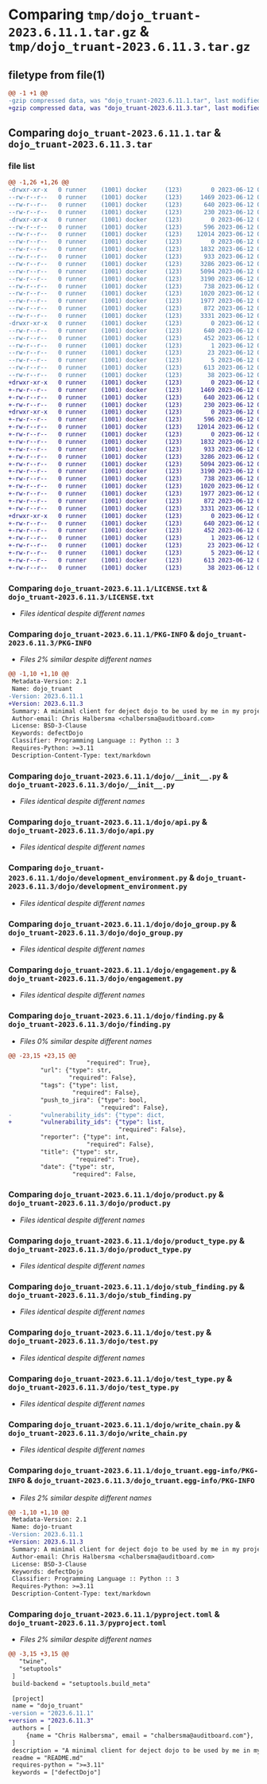 # Comparing `tmp/dojo_truant-2023.6.11.1.tar.gz` & `tmp/dojo_truant-2023.6.11.3.tar.gz`

## filetype from file(1)

```diff
@@ -1 +1 @@
-gzip compressed data, was "dojo_truant-2023.6.11.1.tar", last modified: Mon Jun 12 04:12:50 2023, max compression
+gzip compressed data, was "dojo_truant-2023.6.11.3.tar", last modified: Mon Jun 12 04:22:30 2023, max compression
```

## Comparing `dojo_truant-2023.6.11.1.tar` & `dojo_truant-2023.6.11.3.tar`

### file list

```diff
@@ -1,26 +1,26 @@
-drwxr-xr-x   0 runner    (1001) docker     (123)        0 2023-06-12 04:12:50.071618 dojo_truant-2023.6.11.1/
--rw-r--r--   0 runner    (1001) docker     (123)     1469 2023-06-12 04:12:34.000000 dojo_truant-2023.6.11.1/LICENSE.txt
--rw-r--r--   0 runner    (1001) docker     (123)      640 2023-06-12 04:12:50.071618 dojo_truant-2023.6.11.1/PKG-INFO
--rw-r--r--   0 runner    (1001) docker     (123)      230 2023-06-12 04:12:34.000000 dojo_truant-2023.6.11.1/README.md
-drwxr-xr-x   0 runner    (1001) docker     (123)        0 2023-06-12 04:12:50.071618 dojo_truant-2023.6.11.1/dojo/
--rw-r--r--   0 runner    (1001) docker     (123)      596 2023-06-12 04:12:34.000000 dojo_truant-2023.6.11.1/dojo/__init__.py
--rw-r--r--   0 runner    (1001) docker     (123)    12014 2023-06-12 04:12:34.000000 dojo_truant-2023.6.11.1/dojo/api.py
--rw-r--r--   0 runner    (1001) docker     (123)        0 2023-06-12 04:12:34.000000 dojo_truant-2023.6.11.1/dojo/api_multi.py
--rw-r--r--   0 runner    (1001) docker     (123)     1832 2023-06-12 04:12:34.000000 dojo_truant-2023.6.11.1/dojo/development_environment.py
--rw-r--r--   0 runner    (1001) docker     (123)      933 2023-06-12 04:12:34.000000 dojo_truant-2023.6.11.1/dojo/dojo_group.py
--rw-r--r--   0 runner    (1001) docker     (123)     3286 2023-06-12 04:12:34.000000 dojo_truant-2023.6.11.1/dojo/engagement.py
--rw-r--r--   0 runner    (1001) docker     (123)     5094 2023-06-12 04:12:34.000000 dojo_truant-2023.6.11.1/dojo/finding.py
--rw-r--r--   0 runner    (1001) docker     (123)     3190 2023-06-12 04:12:34.000000 dojo_truant-2023.6.11.1/dojo/product.py
--rw-r--r--   0 runner    (1001) docker     (123)      738 2023-06-12 04:12:34.000000 dojo_truant-2023.6.11.1/dojo/product_type.py
--rw-r--r--   0 runner    (1001) docker     (123)     1020 2023-06-12 04:12:34.000000 dojo_truant-2023.6.11.1/dojo/stub_finding.py
--rw-r--r--   0 runner    (1001) docker     (123)     1977 2023-06-12 04:12:34.000000 dojo_truant-2023.6.11.1/dojo/test.py
--rw-r--r--   0 runner    (1001) docker     (123)      872 2023-06-12 04:12:34.000000 dojo_truant-2023.6.11.1/dojo/test_type.py
--rw-r--r--   0 runner    (1001) docker     (123)     3331 2023-06-12 04:12:34.000000 dojo_truant-2023.6.11.1/dojo/write_chain.py
-drwxr-xr-x   0 runner    (1001) docker     (123)        0 2023-06-12 04:12:50.071618 dojo_truant-2023.6.11.1/dojo_truant.egg-info/
--rw-r--r--   0 runner    (1001) docker     (123)      640 2023-06-12 04:12:50.000000 dojo_truant-2023.6.11.1/dojo_truant.egg-info/PKG-INFO
--rw-r--r--   0 runner    (1001) docker     (123)      452 2023-06-12 04:12:50.000000 dojo_truant-2023.6.11.1/dojo_truant.egg-info/SOURCES.txt
--rw-r--r--   0 runner    (1001) docker     (123)        1 2023-06-12 04:12:50.000000 dojo_truant-2023.6.11.1/dojo_truant.egg-info/dependency_links.txt
--rw-r--r--   0 runner    (1001) docker     (123)       23 2023-06-12 04:12:50.000000 dojo_truant-2023.6.11.1/dojo_truant.egg-info/requires.txt
--rw-r--r--   0 runner    (1001) docker     (123)        5 2023-06-12 04:12:50.000000 dojo_truant-2023.6.11.1/dojo_truant.egg-info/top_level.txt
--rw-r--r--   0 runner    (1001) docker     (123)      613 2023-06-12 04:12:34.000000 dojo_truant-2023.6.11.1/pyproject.toml
--rw-r--r--   0 runner    (1001) docker     (123)       38 2023-06-12 04:12:50.071618 dojo_truant-2023.6.11.1/setup.cfg
+drwxr-xr-x   0 runner    (1001) docker     (123)        0 2023-06-12 04:22:30.150029 dojo_truant-2023.6.11.3/
+-rw-r--r--   0 runner    (1001) docker     (123)     1469 2023-06-12 04:22:11.000000 dojo_truant-2023.6.11.3/LICENSE.txt
+-rw-r--r--   0 runner    (1001) docker     (123)      640 2023-06-12 04:22:30.150029 dojo_truant-2023.6.11.3/PKG-INFO
+-rw-r--r--   0 runner    (1001) docker     (123)      230 2023-06-12 04:22:11.000000 dojo_truant-2023.6.11.3/README.md
+drwxr-xr-x   0 runner    (1001) docker     (123)        0 2023-06-12 04:22:30.146029 dojo_truant-2023.6.11.3/dojo/
+-rw-r--r--   0 runner    (1001) docker     (123)      596 2023-06-12 04:22:11.000000 dojo_truant-2023.6.11.3/dojo/__init__.py
+-rw-r--r--   0 runner    (1001) docker     (123)    12014 2023-06-12 04:22:11.000000 dojo_truant-2023.6.11.3/dojo/api.py
+-rw-r--r--   0 runner    (1001) docker     (123)        0 2023-06-12 04:22:11.000000 dojo_truant-2023.6.11.3/dojo/api_multi.py
+-rw-r--r--   0 runner    (1001) docker     (123)     1832 2023-06-12 04:22:11.000000 dojo_truant-2023.6.11.3/dojo/development_environment.py
+-rw-r--r--   0 runner    (1001) docker     (123)      933 2023-06-12 04:22:11.000000 dojo_truant-2023.6.11.3/dojo/dojo_group.py
+-rw-r--r--   0 runner    (1001) docker     (123)     3286 2023-06-12 04:22:11.000000 dojo_truant-2023.6.11.3/dojo/engagement.py
+-rw-r--r--   0 runner    (1001) docker     (123)     5094 2023-06-12 04:22:11.000000 dojo_truant-2023.6.11.3/dojo/finding.py
+-rw-r--r--   0 runner    (1001) docker     (123)     3190 2023-06-12 04:22:11.000000 dojo_truant-2023.6.11.3/dojo/product.py
+-rw-r--r--   0 runner    (1001) docker     (123)      738 2023-06-12 04:22:11.000000 dojo_truant-2023.6.11.3/dojo/product_type.py
+-rw-r--r--   0 runner    (1001) docker     (123)     1020 2023-06-12 04:22:11.000000 dojo_truant-2023.6.11.3/dojo/stub_finding.py
+-rw-r--r--   0 runner    (1001) docker     (123)     1977 2023-06-12 04:22:11.000000 dojo_truant-2023.6.11.3/dojo/test.py
+-rw-r--r--   0 runner    (1001) docker     (123)      872 2023-06-12 04:22:11.000000 dojo_truant-2023.6.11.3/dojo/test_type.py
+-rw-r--r--   0 runner    (1001) docker     (123)     3331 2023-06-12 04:22:11.000000 dojo_truant-2023.6.11.3/dojo/write_chain.py
+drwxr-xr-x   0 runner    (1001) docker     (123)        0 2023-06-12 04:22:30.150029 dojo_truant-2023.6.11.3/dojo_truant.egg-info/
+-rw-r--r--   0 runner    (1001) docker     (123)      640 2023-06-12 04:22:30.000000 dojo_truant-2023.6.11.3/dojo_truant.egg-info/PKG-INFO
+-rw-r--r--   0 runner    (1001) docker     (123)      452 2023-06-12 04:22:30.000000 dojo_truant-2023.6.11.3/dojo_truant.egg-info/SOURCES.txt
+-rw-r--r--   0 runner    (1001) docker     (123)        1 2023-06-12 04:22:30.000000 dojo_truant-2023.6.11.3/dojo_truant.egg-info/dependency_links.txt
+-rw-r--r--   0 runner    (1001) docker     (123)       23 2023-06-12 04:22:30.000000 dojo_truant-2023.6.11.3/dojo_truant.egg-info/requires.txt
+-rw-r--r--   0 runner    (1001) docker     (123)        5 2023-06-12 04:22:30.000000 dojo_truant-2023.6.11.3/dojo_truant.egg-info/top_level.txt
+-rw-r--r--   0 runner    (1001) docker     (123)      613 2023-06-12 04:22:11.000000 dojo_truant-2023.6.11.3/pyproject.toml
+-rw-r--r--   0 runner    (1001) docker     (123)       38 2023-06-12 04:22:30.150029 dojo_truant-2023.6.11.3/setup.cfg
```

### Comparing `dojo_truant-2023.6.11.1/LICENSE.txt` & `dojo_truant-2023.6.11.3/LICENSE.txt`

 * *Files identical despite different names*

### Comparing `dojo_truant-2023.6.11.1/PKG-INFO` & `dojo_truant-2023.6.11.3/PKG-INFO`

 * *Files 2% similar despite different names*

```diff
@@ -1,10 +1,10 @@
 Metadata-Version: 2.1
 Name: dojo_truant
-Version: 2023.6.11.1
+Version: 2023.6.11.3
 Summary: A minimal client for deject dojo to be used by me in my projects. Some functionality may be absent.
 Author-email: Chris Halbersma <chalbersma@auditboard.com>
 License: BSD-3-Clause
 Keywords: defectDojo
 Classifier: Programming Language :: Python :: 3
 Requires-Python: >=3.11
 Description-Content-Type: text/markdown
```

### Comparing `dojo_truant-2023.6.11.1/dojo/__init__.py` & `dojo_truant-2023.6.11.3/dojo/__init__.py`

 * *Files identical despite different names*

### Comparing `dojo_truant-2023.6.11.1/dojo/api.py` & `dojo_truant-2023.6.11.3/dojo/api.py`

 * *Files identical despite different names*

### Comparing `dojo_truant-2023.6.11.1/dojo/development_environment.py` & `dojo_truant-2023.6.11.3/dojo/development_environment.py`

 * *Files identical despite different names*

### Comparing `dojo_truant-2023.6.11.1/dojo/dojo_group.py` & `dojo_truant-2023.6.11.3/dojo/dojo_group.py`

 * *Files identical despite different names*

### Comparing `dojo_truant-2023.6.11.1/dojo/engagement.py` & `dojo_truant-2023.6.11.3/dojo/engagement.py`

 * *Files identical despite different names*

### Comparing `dojo_truant-2023.6.11.1/dojo/finding.py` & `dojo_truant-2023.6.11.3/dojo/finding.py`

 * *Files 0% similar despite different names*

```diff
@@ -23,15 +23,15 @@
                      "required": True},
         "url": {"type": str,
                 "required": False},
         "tags": {"type": list,
                  "required": False},
         "push_to_jira": {"type": bool,
                          "required": False},
-        "vulnerability_ids": {"type": dict,
+        "vulnerability_ids": {"type": list,
                               "required": False},
         "reporter": {"type": int,
                      "required": False},
         "title": {"type": str,
                   "required": True},
         "date": {"type": str,
                  "required": False,
```

### Comparing `dojo_truant-2023.6.11.1/dojo/product.py` & `dojo_truant-2023.6.11.3/dojo/product.py`

 * *Files identical despite different names*

### Comparing `dojo_truant-2023.6.11.1/dojo/product_type.py` & `dojo_truant-2023.6.11.3/dojo/product_type.py`

 * *Files identical despite different names*

### Comparing `dojo_truant-2023.6.11.1/dojo/stub_finding.py` & `dojo_truant-2023.6.11.3/dojo/stub_finding.py`

 * *Files identical despite different names*

### Comparing `dojo_truant-2023.6.11.1/dojo/test.py` & `dojo_truant-2023.6.11.3/dojo/test.py`

 * *Files identical despite different names*

### Comparing `dojo_truant-2023.6.11.1/dojo/test_type.py` & `dojo_truant-2023.6.11.3/dojo/test_type.py`

 * *Files identical despite different names*

### Comparing `dojo_truant-2023.6.11.1/dojo/write_chain.py` & `dojo_truant-2023.6.11.3/dojo/write_chain.py`

 * *Files identical despite different names*

### Comparing `dojo_truant-2023.6.11.1/dojo_truant.egg-info/PKG-INFO` & `dojo_truant-2023.6.11.3/dojo_truant.egg-info/PKG-INFO`

 * *Files 2% similar despite different names*

```diff
@@ -1,10 +1,10 @@
 Metadata-Version: 2.1
 Name: dojo-truant
-Version: 2023.6.11.1
+Version: 2023.6.11.3
 Summary: A minimal client for deject dojo to be used by me in my projects. Some functionality may be absent.
 Author-email: Chris Halbersma <chalbersma@auditboard.com>
 License: BSD-3-Clause
 Keywords: defectDojo
 Classifier: Programming Language :: Python :: 3
 Requires-Python: >=3.11
 Description-Content-Type: text/markdown
```

### Comparing `dojo_truant-2023.6.11.1/pyproject.toml` & `dojo_truant-2023.6.11.3/pyproject.toml`

 * *Files 2% similar despite different names*

```diff
@@ -3,15 +3,15 @@
   "twine",
   "setuptools"
 ]
 build-backend = "setuptools.build_meta"
 
 [project]
 name = "dojo_truant"
-version = "2023.6.11.1"
+version = "2023.6.11.3"
 authors = [
     {name = "Chris Halbersma", email = "chalbersma@auditboard.com"},
 ]
 description = "A minimal client for deject dojo to be used by me in my projects. Some functionality may be absent."
 readme = "README.md"
 requires-python = ">=3.11"
 keywords = ["defectDojo"]
```

